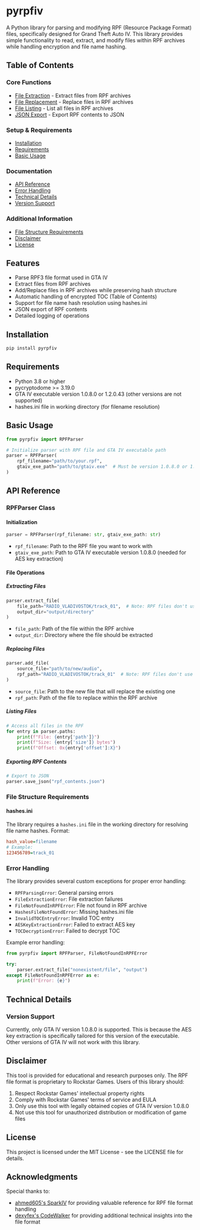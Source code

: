 # pyrpfiv

A Python library for parsing and modifying RPF (Resource Package Format) files, specifically designed for Grand Theft Auto IV. This library provides simple functionality to read, extract, and modify files within RPF archives while handling encryption and file name hashing.

## Table of Contents

### Core Functions

- [File Extraction](#extracting-files) - Extract files from RPF archives
- [File Replacement](#replacing-files) - Replace files in RPF archives
- [File Listing](#listing-files) - List all files in RPF archives
- [JSON Export](#exporting-rpf-contents) - Export RPF contents to JSON

### Setup & Requirements

- [Installation](#installation)
- [Requirements](#requirements)
- [Basic Usage](#basic-usage)

### Documentation

- [API Reference](#api-reference)
- [Error Handling](#error-handling)
- [Technical Details](#technical-details)
- [Version Support](#version-support)

### Additional Information

- [File Structure Requirements](#file-structure-requirements)
- [Disclaimer](#disclaimer)
- [License](#license)

## Features

- Parse RPF3 file format used in GTA IV
- Extract files from RPF archives
- Add/Replace files in RPF archives while preserving hash structure
- Automatic handling of encrypted TOC (Table of Contents)
- Support for file name hash resolution using hashes.ini
- JSON export of RPF contents
- Detailed logging of operations

## Installation

```bash
pip install pyrpfiv
```

## Requirements

- Python 3.8 or higher
- pycryptodome >= 3.19.0
- GTA IV executable version 1.0.8.0 or 1.2.0.43 (other versions are not supported)
- hashes.ini file in working directory (for filename resolution)

## Basic Usage

```python
from pyrpfiv import RPFParser

# Initialize parser with RPF file and GTA IV executable path
parser = RPFParser(
    rpf_filename="path/to/your.rpf",
    gtaiv_exe_path="path/to/gtaiv.exe"  # Must be version 1.0.8.0 or 1.2.0.43
)
```

## API Reference

### RPFParser Class

#### Initialization

```python
parser = RPFParser(rpf_filename: str, gtaiv_exe_path: str)
```

- `rpf_filename`: Path to the RPF file you want to work with
- `gtaiv_exe_path`: Path to GTA IV executable version 1.0.8.0 (needed for AES key extraction)

#### File Operations

##### Extracting Files

```python
parser.extract_file(
    file_path="RADIO_VLADIVOSTOK/track_01",  # Note: RPF files don't use extensions
    output_dir="output/directory"
)
```

- `file_path`: Path of the file within the RPF archive
- `output_dir`: Directory where the file should be extracted

##### Replacing Files

```python
parser.add_file(
    source_file="path/to/new/audio",
    rpf_path="RADIO_VLADIVOSTOK/track_01"  # Note: RPF files don't use extensions
)
```

- `source_file`: Path to the new file that will replace the existing one
- `rpf_path`: Path of the file to replace within the RPF archive

##### Listing Files

```python
# Access all files in the RPF
for entry in parser.paths:
    print(f"File: {entry['path']}")
    print(f"Size: {entry['size']} bytes")
    print(f"Offset: 0x{entry['offset']:X}")
```

##### Exporting RPF Contents

```python
# Export to JSON
parser.save_json("rpf_contents.json")
```

### File Structure Requirements

#### hashes.ini

The library requires a `hashes.ini` file in the working directory for resolving file name hashes. Format:

```ini
hash_value=filename
# Example:
123456789=track_01
```

### Error Handling

The library provides several custom exceptions for proper error handling:

- `RPFParsingError`: General parsing errors
- `FileExtractionError`: File extraction failures
- `FileNotFoundInRPFError`: File not found in RPF archive
- `HashesFileNotFoundError`: Missing hashes.ini file
- `InvalidTOCEntryError`: Invalid TOC entry
- `AESKeyExtractionError`: Failed to extract AES key
- `TOCDecryptionError`: Failed to decrypt TOC

Example error handling:

```python
from pyrpfiv import RPFParser, FileNotFoundInRPFError

try:
    parser.extract_file("nonexistent/file", "output")
except FileNotFoundInRPFError as e:
    print(f"Error: {e}")
```

## Technical Details

### Version Support

Currently, only GTA IV version 1.0.8.0 is supported. This is because the AES key extraction is specifically tailored for this version of the executable. Other versions of GTA IV will not work with this library.

## Disclaimer

This tool is provided for educational and research purposes only. The RPF file format is proprietary to Rockstar Games. Users of this library should:

1. Respect Rockstar Games' intellectual property rights
2. Comply with Rockstar Games' terms of service and EULA
3. Only use this tool with legally obtained copies of GTA IV version 1.0.8.0
4. Not use this tool for unauthorized distribution or modification of game files

## License

This project is licensed under the MIT License - see the LICENSE file for details.

## Acknowledgments

Special thanks to:

- [ahmed605's SparkIV](https://github.com/ahmed605/SparkIV) for providing valuable reference for RPF file format handling
- [dexyfex's CodeWalker](https://github.com/dexyfex/CodeWalker) for providing additional technical insights into the file format
